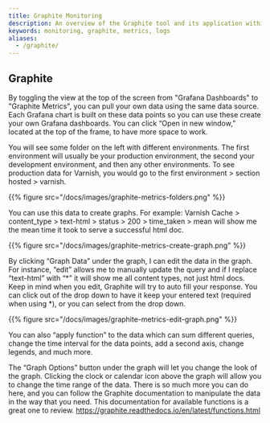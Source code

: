 ```yaml
---
title: Graphite Monitoring 
description: An overview of the Graphite tool and its application within the section.io platform
keywords: monitoring, graphite, metrics, logs
aliases:
  - /graphite/
---
```


  ## Graphite

By toggling the view at the top of the screen from "Grafana Dashboards" to "Graphite Metrics", you can pull your own data using the same data source. Each Grafana chart is built on these data points so you can use these create your own Grafana dashboards. You can click “Open in new window,” located at the top of the frame, to have more space to work.

You will see some folder on the left with different environments. The first environment will usually be your production environment, the second your development environment, and then any other environments. To see production data for Varnish, you would go to the first environment > section hosted > varnish.

{{% figure src="/docs/images/graphite-metrics-folders.png" %}}

You can use this data to create graphs. For example: Varnish Cache > content_type > text-html > status > 200 > time_taken > mean will show me the mean time it took to serve a successful html doc.

{{% figure src="/docs/images/graphite-metrics-create-graph.png" %}}

By clicking “Graph Data” under the graph, I can edit the data in the graph. For instance, “edit” allows me to manually update the query and if I replace “text-html” with “\*” it will show me all content types, not just html docs. Keep in mind when you edit, Graphite will try to auto fill your response. You can click out of the drop down to have it keep your entered text (required when using \*), or you can select from the drop down.

{{% figure src="/docs/images/graphite-metrics-edit-graph.png" %}}

You can also “apply function” to the data which can sum different queries, change the time interval for the data points, add a second axis, change legends, and much more.

The “Graph Options” button under the graph will let you change the look of the graph. Clicking the clock or calendar icon above the graph will allow you to change the time range of the data. There is so much more you can do here, and you can follow the Graphite documentation to manipulate the data in the way that you need. This documentation for available functions is a great one to review.  https://graphite.readthedocs.io/en/latest/functions.html
